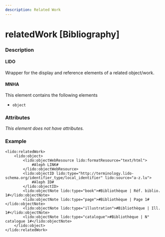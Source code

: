 ```yaml
---
description: Related Work
---
```


# relatedWork \[Bibliography]

### Description

#### LIDO

Wrapper for the display and reference elements of a related object/work.

#### MNHA

This element contains the following elements

* `object`

### Attributes

_This element does not have attributes._

### Example

```markup
<lido:relatedWork>               
    <lido:object>
        <lido:objectWebResource lido:formatResource="text/html">
            #Aleph LINK#
        </lido:objectWebResource>
        <lido:objectID lido:type="http://terminology.lido-schema.org/identifier_type/local_identifier" lido:source="a-z.lu">
            #Aleph ID#
        </lido:objectID>
        <lido:objectNote lido:type="book">#Bibliothèque | Réf. biblio. 1#</lido:objectNote>
        <lido:objectNote lido:type="page">#Bibliothèque | Page 1#</lido:objectNote>
        <lido:objectNote lido:type="illustration">#Bibliothèque | Ill. 1#</lido:objectNote>
        <lido:objectNote lido:type="catalogue">#Bibliothèque | N° catalogue 1#</lido:objectNote>
    </lido:object>
</lido:relatedWork>
```
